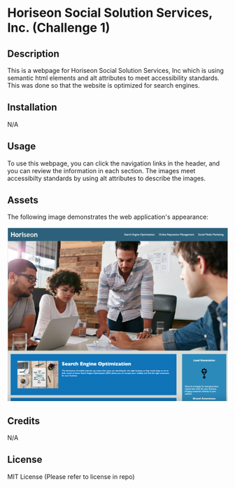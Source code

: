 
# Horiseon Social Solution Services, Inc. (Challenge 1)

## Description

This is a webpage for Horiseon Social Solution Services, Inc which is using semantic html elements and alt attributes to meet accessibility standards. This was done so that the website is optimized for search engines.

## Installation

N/A

## Usage

To use this webpage, you can click the navigation links in the header, and you can review the information in each section. The images meet accessibilty standards by using alt attributes to describe the images. 

## Assets

The following image demonstrates the web application's appearance:

![Horiseon Social Solution Services web application appearance](assets/images/web-application-appearance.png)

## Credits

N/A

## License

MIT License (Please refer to license in repo)
